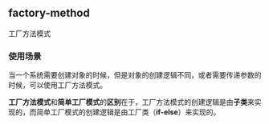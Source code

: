 ## factory-method

工厂方法模式

### 使用场景

当一个系统需要创建对象的时候，但是对象的创建逻辑不同，或者需要传递参数的时候，可以使用工厂方法模式。

**工厂方法模式**和**简单工厂模式**的**区别**在于，工厂方法模式的创建逻辑是由**子类**来实现的，而简单工厂模式的创建逻辑是由工厂类（**if-else**）来实现的。
